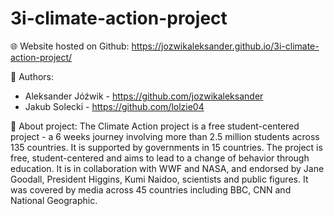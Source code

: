 # 3i-climate-action-project

🌐 Website hosted on Github: https://jozwikaleksander.github.io/3i-climate-action-project/

👤 Authors:
- Aleksander Jóźwik - https://github.com/jozwikaleksander
- Jakub Solecki - https://github.com/lolzie04

🌳 About project:
The Climate Action project is a free student-centered project - a 6 weeks journey involving more than 2.5 million students across 135 countries. It is supported by governments in 15 countries. The project is free, student-centered and aims to lead to a change of behavior through education. It is in collaboration with WWF and NASA, and endorsed by Jane Goodall, President Higgins, Kumi Naidoo, scientists and public figures. It was covered by media across 45 countries including BBC, CNN and National Geographic.